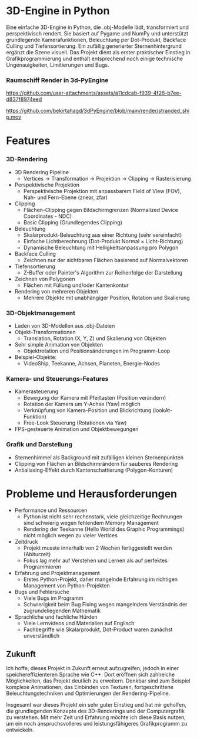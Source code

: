 
# 3D-Engine in Python

Eine einfache 3D-Engine in Python, die .obj-Modelle lädt, transformiert und perspektivisch rendert. Sie basiert auf Pygame und NumPy und unterstützt grundlegende Kamerafunktionen, Beleuchtung per Dot-Produkt, Backface Culling und Tiefensortierung. Ein zufällig generierter Sternenhintergrund ergänzt die Szene visuell.
Das Projekt dient als erster praktischer Einstieg in Grafikprogrammierung und enthält entsprechend noch einige technische Ungenauigkeiten, Limitierungen und Bugs. 

### Raumschiff Render in 3d-PyEngine

https://github.com/user-attachments/assets/a11cdcab-f939-4f26-b7ee-d837f8974eed


https://github.com/bekirtahagd/3dPyEngine/blob/main/render/stranded_ship.mov




# Features

### 3D-Rendering
- 3D Rendering Pipeline
  - Vertices → Transformation → Projektion → Clipping → Rasterisierung
- Perspektivische Projektion
  - Perspektivische Projektion mit anpassbarem Field of View (FOV), Nah- und Fern-Ebene (znear, zfar)
- Clipping
  - Flächen-Clipping gegen Bildschirmgrenzen (Normalized Device Coordinates - NDC)
  - Basic Clipping (Grundlegendes Clipping)
- Beleuchtung
  - Skalarprodukt-Beleuchtung aus einer Richtung (sehr vereinfacht)
  - Einfache Lichtberechnung (Dot-Produkt Normal × Licht-Richtung)
  - Dynamische Beleuchtung mit Helligkeitsanpassung pro Polygon 
- Backface Culling
  - Zeichnen nur der sichtbaren Flächen basierend auf Normalvektoren
- Tiefensortierung
  - Z-Buffer oder Painter's Algorithm zur Reihenfolge der Darstellung
- Zeichnen von Polygonen
  - Flächen mit Füllung und/oder Kantenkontur
- Rendering von mehreren Objekten
  - Mehrere Objekte mit unabhängiger Position, Rotation und Skalierung

### 3D-Objektmanagement
- Laden von 3D-Modellen aus .obj-Dateien
- Objekt-Transformationen
  - Translation, Rotation (X, Y, Z) und Skalierung von Objekten
- Sehr simple Animation von Objekten
  - Objektrotation und Positionsänderungen im Programm-Loop
- Beispiel-Objekte:
  - VideoShip, Teekanne, Achsen, Planeten, Energie-Nodes

### Kamera- und Steuerungs-Features
- Kamerasteuerung
  - Bewegung der Kamera mit Pfeiltasten (Position verändern)
  - Rotation der Kamera um Y-Achse (Yaw) möglich
  - Verknüpfung von Kamera-Position und Blickrichtung (lookAt-Funktion)
  - Free-Look Steuerung (Rotationen via Yaw)
- FPS-gesteuerte Animation und Objektbewegungen

### Grafik und Darstellung
- Sternenhimmel als Background mit zufälligen kleinen Sternenpunkten
- Clipping von Flächen an Bildschirmrändern für sauberes Rendering
- Antialiasing-Effekt durch Kantenschattierung (Polygon-Konturen)

# Probleme und Herausforderungen

- Performance und Ressourcen
  - Python ist nicht sehr rechenstark, viele gleichzeitige Rechnungen sind schwierig wegen fehlendem Memory Management
  - Rendering der Teekanne (Hello World des Graphic Programmings) nicht möglich wegen zu vieler Vertices
- Zeitdruck
  - Projekt musste innerhalb von 2 Wochen fertiggestellt werden (Abiturzeit)
  - Fokus lag mehr auf Verstehen und Lernen als auf perfektes Programmieren
- Erfahrung und Projektmanagement
  - Erstes Python-Projekt, daher mangelnde Erfahrung im richtigen Management von Python-Projekten
- Bugs und Fehlersuche
  - Viele Bugs im Programm
  - Schwierigkeit beim Bug Fixing wegen mangelndem Verständnis der zugrundeliegenden Mathematik
- Sprachliche und fachliche Hürden
  - Viele Lernvideos und Materialien auf Englisch
  - Fachbegriffe wie Skalarprodukt, Dot-Product waren zunächst unverständlich

## Zukunft
Ich hoffe, dieses Projekt in Zukunft erneut aufzugreifen, jedoch in einer speichereffizienteren Sprache wie C++. Dort eröffnen sich zahlreiche Möglichkeiten, das Projekt deutlich zu erweitern. Denkbar sind zum Beispiel komplexe Animationen, das Einbinden von Texturen, fortgeschrittene Beleuchtungstechniken und Optimierungen der Rendering-Pipeline.

Insgesamt war dieses Projekt ein sehr guter Einstieg und hat mir geholfen, die grundlegenden Konzepte des 3D-Renderings und der Computergrafik zu verstehen. Mit mehr Zeit und Erfahrung möchte ich diese Basis nutzen, um ein noch anspruchsvolleres und leistungsfähigeres Grafikprogramm zu entwickeln.
